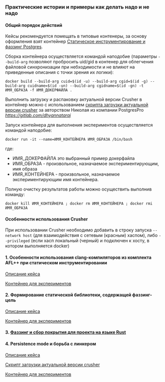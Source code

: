 ### Практические истории и примеры как делать надо и не надо

#### Общий порядок действий

Кейсы рекомендуется помещать в типовые контенеры, за основу оформления взят контейнер [Статическое инструментирование и фаззинг Postgres](../Containers/Crusher/Linux/Readme.md).

Сборка контейнера осуществляется командой наподобие (параметры ```--build-arg``` позволяют пробросить uid/gid в контенер для облегчения файловой синхронизации при небходимости и не влияют на приведенные описания с точки зрения их логики):

```docker build --build-arg cuid=$(id -u) --build-arg cgid=$(id -g) --build-arg cuidname=$(id -un) --build-arg cgidname=$(id -gn) -t ИМЯ_ОБРАЗА -f ИМЯ_ДОКЕРФАЙЛА .```

Выполнить загрузку и распаковку актуальной версии Crusher в контейнер можно с использованием [скрипта загрузки актуальной версии crusher](fetch_crusher.sh) за авторством Николая из компании PostgresPro *https://gitlab.com/dhyannataraj*

Запуск контейнера для выполнения экспериментов осуществляется командой наподобие:

```docker run -it --name=ИМЯ_КОНТЕЙНЕРА ИМЯ_ОБРАЗА /bin/bash```

где:

- ИМЯ_ДОКЕРФАЙЛА это выбранный пример докерфайла 
- ИМЯ_ОБРАЗА - произвольное, назначаемое экспериментирующим, имя образа 
- ИМЯ_КОНТЕЙНЕРА - произвольное, назначаемое экспериментирующим имя контейнера.

Полную очистку результатов работы можно осуществить выполнив команду:

```docker kill ИМЯ_КОНТЕЙНЕРА ; docker rm ИМЯ_КОНТЕЙНЕРА ; docker rmi ИМЯ_ОБРАЗА```

#### Особенности использования Crusher

При использовании Crusher необходимо добавить в строку запуска ```--network host``` (для взаимодействия с сетевым (красным) хаспом), либо ```--privileged``` (если хасп локальный (черный) и подключен к хосту, в котором выполняется docker)

#### 1. Особенности использования clang-компиляторов из комплекта AFL++ при статическом инструментировании
[Описание кейса](FAQ_1_afl++clang.md)

[Контейнер для экспериментов](Dockerfile_FAQ_1_afl++clang.txt)

#### 2. Формирование статической библиотеки, содержащей фаззинг-цель
[Описание кейса](FAQ_2_static_lib.md)

[Контейнер для экспериментов](Dockerfile_FAQ_2_static_lib.txt)

#### 3. [Фаззинг и сбор покрытия для проекта на языке Rust](https://github.com/ispras/crusher/blob/master/FAQ/rust-fuzz-example/README.md)

#### 4. Persistence mode и борьба с линкером

[Описание кейса](FAQ_4_pers_mode.md)

[Скрипт загрузки актуальной версии crusher](fetch_crusher.sh)

[Контейнер для экспериментов](Dockerfile_FAQ_4_pers_mode.txt)


